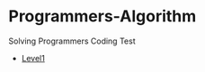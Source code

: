 # Programmers-Algorithm
Solving Programmers Coding Test
- [Level1](https://github.com/kongminseok/Programmers-Algorithm/tree/main/level1)

